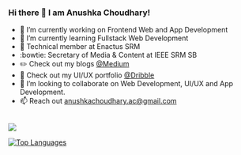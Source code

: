 ### Hi there 👋 I am Anushka Choudhary!

<!--
**ac5865/ac5865** is a ✨ _special_ ✨ repository because its `README.md` (this file) appears on your GitHub profile.

Here are some ideas to get you started: -->

- 🔭 I’m currently working on Frontend Web and App Development <br>
- 🌱 I’m currently learning Fullstack Web Development<br>
- :floppy_disk: Technical member at Enactus SRM<br>
- :bowtie: Secretary of Media & Content at IEEE SRM SB<br>
- :pencil2: Check out my blogs <a href="https://anushkachoudhary-ac.medium.com/">@Medium</a><br>
- :art: Check out my UI/UX portfolio <a href="https://dribbble.com/ac5865">@Dribble</a><br>
- 🤔 I’m looking to collaborate on Web Development, UI/UX and App Development.<br>
- 📫 Reach out <a href="mailto:anushkachoudhary.ac@gmail.com">anushkachoudhary.ac@gmail.com</a><br><br>

<img src="https://github-readme-stats.vercel.app/api?username=ac5865&&show_icons=true&title_color=700ef0&icon_color=0ce84a&text_color=000000&bg_color=ffffff">

[![Top Languages](https://github-readme-stats.vercel.app/api/top-langs/?username=ac5865&layout=compact)](https://github.com/ac586/github-readme-stats)


